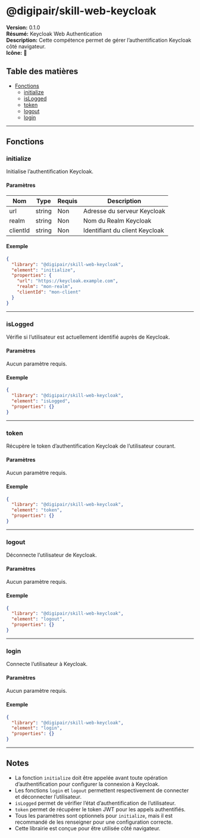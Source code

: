 # @digipair/skill-web-keycloak

**Version:** 0.1.0  
**Résumé:** Keycloak Web Authentication  
**Description:** Cette compétence permet de gérer l’authentification Keycloak côté navigateur.  
**Icône:** 🔑

## Table des matières

- [Fonctions](#fonctions)
  - [initialize](#initialize)
  - [isLogged](#islogged)
  - [token](#token)
  - [logout](#logout)
  - [login](#login)

---

## Fonctions

### initialize

Initialise l’authentification Keycloak.

#### Paramètres

| Nom      | Type   | Requis | Description                        |
|----------|--------|--------|------------------------------------|
| url      | string | Non    | Adresse du serveur Keycloak        |
| realm    | string | Non    | Nom du Realm Keycloak              |
| clientId | string | Non    | Identifiant du client Keycloak     |

#### Exemple

```json
{
  "library": "@digipair/skill-web-keycloak",
  "element": "initialize",
  "properties": {
    "url": "https://keycloak.example.com",
    "realm": "mon-realm",
    "clientId": "mon-client"
  }
}
```

---

### isLogged

Vérifie si l’utilisateur est actuellement identifié auprès de Keycloak.

#### Paramètres

Aucun paramètre requis.

#### Exemple

```json
{
  "library": "@digipair/skill-web-keycloak",
  "element": "isLogged",
  "properties": {}
}
```

---

### token

Récupère le token d’authentification Keycloak de l’utilisateur courant.

#### Paramètres

Aucun paramètre requis.

#### Exemple

```json
{
  "library": "@digipair/skill-web-keycloak",
  "element": "token",
  "properties": {}
}
```

---

### logout

Déconnecte l’utilisateur de Keycloak.

#### Paramètres

Aucun paramètre requis.

#### Exemple

```json
{
  "library": "@digipair/skill-web-keycloak",
  "element": "logout",
  "properties": {}
}
```

---

### login

Connecte l’utilisateur à Keycloak.

#### Paramètres

Aucun paramètre requis.

#### Exemple

```json
{
  "library": "@digipair/skill-web-keycloak",
  "element": "login",
  "properties": {}
}
```

---

## Notes

- La fonction `initialize` doit être appelée avant toute opération d’authentification pour configurer la connexion à Keycloak.
- Les fonctions `login` et `logout` permettent respectivement de connecter et déconnecter l’utilisateur.
- `isLogged` permet de vérifier l’état d’authentification de l’utilisateur.
- `token` permet de récupérer le token JWT pour les appels authentifiés.
- Tous les paramètres sont optionnels pour `initialize`, mais il est recommandé de les renseigner pour une configuration correcte.
- Cette librairie est conçue pour être utilisée côté navigateur.